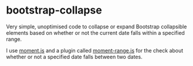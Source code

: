 # bootstrap-collapse
Very simple, unoptimised code to collapse or expand Bootstrap collapsible elements based on whether or not the current date falls within a specified range.

I use [moment.js](http://moment.js) and a plugin called [moment-range.js](https://github.com/gf3/moment-range) for the check about whether or not a specified date falls between two dates.

